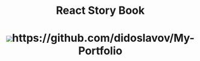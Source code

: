 <h1 align="center">React Story Book<h1>

<p align="center">
<img src="https://raw.githubusercontent.com/didoslavov/hasura-graphql/main/graphql-hasura.jpg />
</p>

For implementation of what I've learned during the course, please refer to https://github.com/didoslavov/My-Portfolio 
